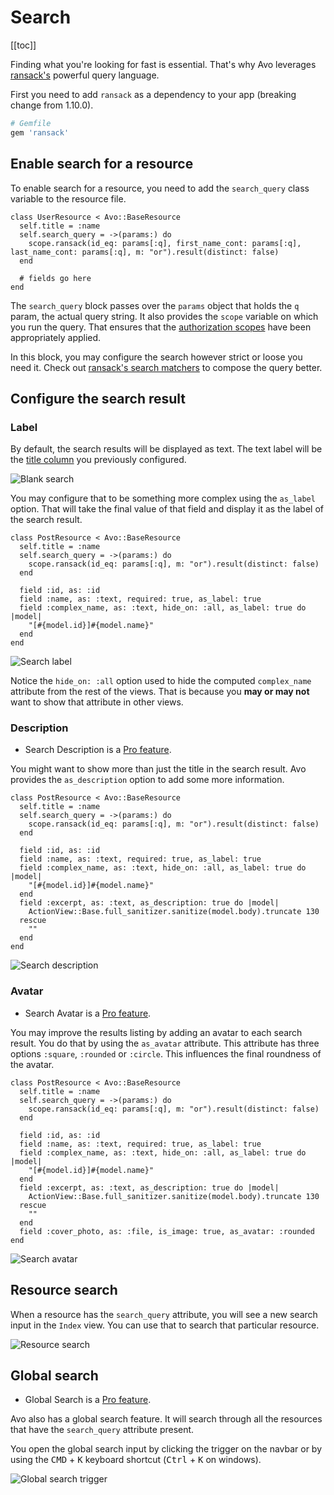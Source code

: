 # Search

[[toc]]

Finding what you're looking for fast is essential. That's why Avo leverages [ransack's](https://github.com/activerecord-hackery/ransack) powerful query language.

First you need to add `ransack` as a dependency to your app (breaking change from 1.10.0).

```ruby
# Gemfile
gem 'ransack'
```

## Enable search for a resource

To enable search for a resource, you need to add the `search_query` class variable to the resource file.

```ruby{3-5}
class UserResource < Avo::BaseResource
  self.title = :name
  self.search_query = ->(params:) do
    scope.ransack(id_eq: params[:q], first_name_cont: params[:q], last_name_cont: params[:q], m: "or").result(distinct: false)
  end

  # fields go here
end
```

The `search_query` block passes over the `params` object that holds the `q` param, the actual query string. It also provides the `scope` variable on which you run the query. That ensures that the [authorization scopes](./authorization.html#scopes) have been appropriately applied.

In this block, you may configure the search however strict or loose you need it. Check out [ransack's search matchers](https://github.com/activerecord-hackery/ransack#search-matchers) to compose the query better.

## Configure the search result

### Label

By default, the search results will be displayed as text. The text label will be the [title column](./resources.html#setting-the-title-of-the-resource) you previously configured.

<img :src="$withBase('/assets/img/search/search_blank.jpg')" alt="Blank search" class="border mb-4" />

You may configure that to be something more complex using the `as_label` option. That will take the final value of that field and display it as the label of the search result.

```ruby{9-11}
class PostResource < Avo::BaseResource
  self.title = :name
  self.search_query = ->(params:) do
    scope.ransack(id_eq: params[:q], m: "or").result(distinct: false)
  end

  field :id, as: :id
  field :name, as: :text, required: true, as_label: true
  field :complex_name, as: :text, hide_on: :all, as_label: true do |model|
    "[#{model.id}]#{model.name}"
  end
end
```

<img :src="$withBase('/assets/img/search/search_label.jpg')" alt="Search label" class="border mb-4" />

Notice the `hide_on: :all` option used to hide the computed `complex_name` attribute from the rest of the views. That is because you **may or may not** want to show that attribute in other views.

### Description

* Search Description is a [Pro feature](https://avohq.io/purchase/pro).

You might want to show more than just the title in the search result. Avo provides the `as_description` option to add some more information.

```ruby{12-16}
class PostResource < Avo::BaseResource
  self.title = :name
  self.search_query = ->(params:) do
    scope.ransack(id_eq: params[:q], m: "or").result(distinct: false)
  end

  field :id, as: :id
  field :name, as: :text, required: true, as_label: true
  field :complex_name, as: :text, hide_on: :all, as_label: true do |model|
    "[#{model.id}]#{model.name}"
  end
  field :excerpt, as: :text, as_description: true do |model|
    ActionView::Base.full_sanitizer.sanitize(model.body).truncate 130
  rescue
    ""
  end
end
```

<img :src="$withBase('/assets/img/search/search_description.jpg')" alt="Search description" class="border mb-4" />

### Avatar

* Search Avatar is a [Pro feature](https://avohq.io/purchase/pro).

You may improve the results listing by adding an avatar to each search result. You do that by using the `as_avatar` attribute. This attribute has three options `:square`, `:rounded` or `:circle`. This influences the final roundness of the avatar.

```ruby{17}
class PostResource < Avo::BaseResource
  self.title = :name
  self.search_query = ->(params:) do
    scope.ransack(id_eq: params[:q], m: "or").result(distinct: false)
  end

  field :id, as: :id
  field :name, as: :text, required: true, as_label: true
  field :complex_name, as: :text, hide_on: :all, as_label: true do |model|
    "[#{model.id}]#{model.name}"
  end
  field :excerpt, as: :text, as_description: true do |model|
    ActionView::Base.full_sanitizer.sanitize(model.body).truncate 130
  rescue
    ""
  end
  field :cover_photo, as: :file, is_image: true, as_avatar: :rounded
end
```

<img :src="$withBase('/assets/img/search/search_avatar.jpg')" alt="Search avatar" class="border mb-4" />

## Resource search

When a resource has the `search_query` attribute, you will see a new search input in the `Index` view. You can use that to search that particular resource.

<img :src="$withBase('/assets/img/search/resource_search.jpg')" alt="Resource search" class="border mb-4" />

## Global search

* Global Search is a [Pro feature](https://avohq.io/purchase/pro).

Avo also has a global search feature. It will search through all the resources that have the `search_query` attribute present.

You open the global search input by clicking the trigger on the navbar or by using the <kbd>CMD</kbd> + <kbd>K</kbd> keyboard shortcut (<kbd>Ctrl</kbd> + <kbd>K</kbd> on windows).

<img :src="$withBase('/assets/img/search/global_search_trigger.jpg')" alt="Global search trigger" class="border mb-4" />
